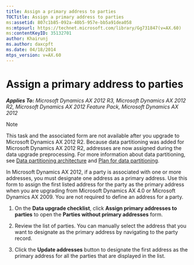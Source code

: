 ```yaml
---
title: Assign a primary address to parties
TOCTitle: Assign a primary address to parties
ms:assetid: 807c1b85-092a-40b5-957e-bb5a91dea058
ms:mtpsurl: https://technet.microsoft.com/library/Gg731847(v=AX.60)
ms:contentKeyID: 35132701
author: Khairunj
ms.author: daxcpft
ms.date: 04/18/2014
mtps_version: v=AX.60
---
```


# Assign a primary address to parties 


_**Applies To:** Microsoft Dynamics AX 2012 R3, Microsoft Dynamics AX 2012 R2, Microsoft Dynamics AX 2012 Feature Pack, Microsoft Dynamics AX 2012_


> [!NOTE]
> <P>This task and the associated form are not available after you upgrade to Microsoft Dynamics AX 2012 R2. Because data partitioning was added for Microsoft Dynamics AX 2012 R2, addresses are now assigned during the data upgrade preprocessing. For more information about data partitioning, see <A href="https://go.microsoft.com/fwlink/?linkid=268716%26clcid=0x409">Data partitioning architecture</A> and <A href="https://go.microsoft.com/fwlink/?linkid=268717%26clcid=0x409">Plan for data partitioning</A>.</P>



In Microsoft Dynamics AX 2012, if a party is associated with one or more addresses, you must designate one address as a primary address. Use this form to assign the first listed address for the party as the primary address when you are upgrading from Microsoft Dynamics AX 4.0 or Microsoft Dynamics AX 2009. You are not required to define an address for a party.

1.  On the **Data upgrade checklist**, click **Assign primary addresses to parties** to open the **Parties without primary addresses** form.

2.  Review the list of parties. You can manually select the address that you want to designate as the primary address by navigating to the party record.

3.  Click the **Update addresses** button to designate the first address as the primary address for all the parties that are displayed in the list.

  


